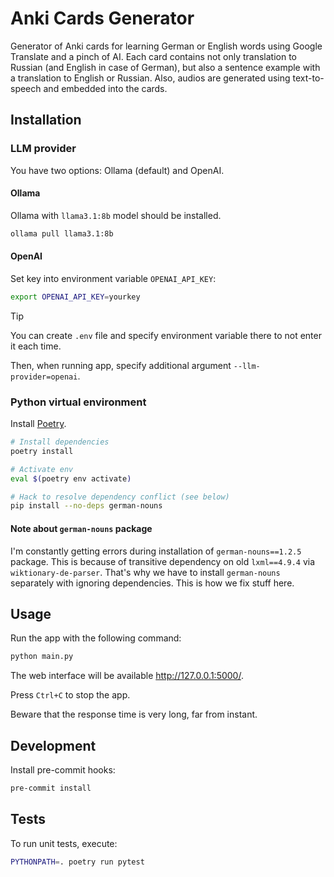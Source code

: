 # Anki Cards Generator

Generator of Anki cards for learning German or English words using Google Translate and a pinch of AI.
Each card contains not only translation to Russian (and English in case of German), but also a sentence example with a translation to English or Russian.
Also, audios are generated using text-to-speech and embedded into the cards.

## Installation

### LLM provider

You have two options: Ollama (default) and OpenAI.

#### Ollama

Ollama with `llama3.1:8b` model should be installed.

```bash
ollama pull llama3.1:8b
```

#### OpenAI

Set key into environment variable `OPENAI_API_KEY`:

```bash
export OPENAI_API_KEY=yourkey
```

> [!TIP]
> You can create `.env` file and specify environment variable there to not enter it each time.

Then, when running app, specify additional argument `--llm-provider=openai`.

### Python virtual environment

Install [Poetry](https://python-poetry.org/docs/#installation).

```bash
# Install dependencies
poetry install

# Activate env
eval $(poetry env activate)

# Hack to resolve dependency conflict (see below)
pip install --no-deps german-nouns
```

#### Note about `german-nouns` package

I'm constantly getting errors during installation of `german-nouns==1.2.5` package.
This is because of transitive dependency on old `lxml==4.9.4` via `wiktionary-de-parser`.
That's why we have to install `german-nouns` separately with ignoring dependencies.
This is how we fix stuff here.

## Usage

Run the app with the following command:

```bash
python main.py
```

The web interface will be available http://127.0.0.1:5000/.

Press `Ctrl+C` to stop the app.

Beware that the response time is very long, far from instant.

## Development

Install pre-commit hooks:

```bash
pre-commit install
```

## Tests

To run unit tests, execute:

```bash
PYTHONPATH=. poetry run pytest
```
